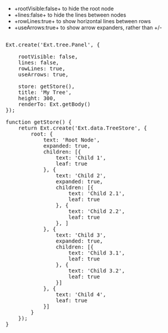 - +rootVisible:false+ to hide the root node
- +lines:false+ to hide the lines between nodes
- +rowLines:true+ to show horizontal lines between rows
- +useArrows:true+ to show arrow expanders, rather than +/-

<pre class="runnable run">

Ext.create('Ext.tree.Panel', {

    rootVisible: false, 
    lines: false,
    rowLines: true,
    useArrows: true,

    store: getStore(),
    title: 'My Tree',
    height: 300,
    renderTo: Ext.getBody()
});

function getStore() {
    return Ext.create('Ext.data.TreeStore', {
        root: {
            text: 'Root Node',
            expanded: true,
            children: [{
                text: 'Child 1',
                leaf: true
            }, {
                text: 'Child 2',
                expanded: true,
                children: [{
                    text: 'Child 2.1',
                    leaf: true
                }, {
                    text: 'Child 2.2',
                    leaf: true
                }, ]
            }, {
                text: 'Child 3',
                expanded: true,
                children: [{
                    text: 'Child 3.1',
                    leaf: true
                }, {
                    text: 'Child 3.2',
                    leaf: true
                }]
            }, {
                text: 'Child 4',
                leaf: true
            }]
        }
    });
}

</pre>